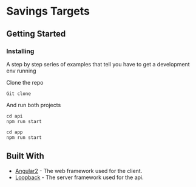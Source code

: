 # Savings Targets


## Getting Started


### Installing

A step by step series of examples that tell you have to get a development env running

Clone the repo

```
Git clone
```

And run both projects

```
cd api
npm run start

cd app
npm run start
```

## Built With

* [Angular2](https://github.com/angular/angular) - The web framework used for the client.
* [Loopback](https://github.com/strongloop/loopback) - The server framework used for the api.